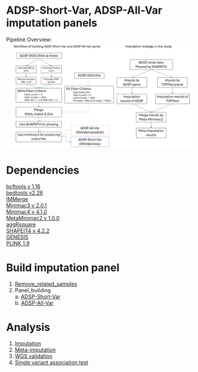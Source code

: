 # ADSP-Short-Var, ADSP-All-Var imputation panels

Pipeline Overview:
![alt text](https://github.com/plCas/SNP-SV-imputation-panel-building-pipeline/blob/142da040b92ab406bae589d64935c3663519cba9/Images/ADSP-Short_All-Var_panel_Workflow.png)

# Dependencies
[bcftools v 1.16](https://github.com/samtools/bcftools/tree/1.16) <br>
[bedtools v2.26](https://github.com/arq5x/bedtools2/tree/v2.26.0) <br>
[IMMerge](https://github.com/belowlab/IMMerge) <br>
[Minimac3 v 2.0.1](https://github.com/Santy-8128/Minimac3?tab=readme-ov-file) <br>
[Minimac4 v 4.1.0](https://github.com/statgen/Minimac4/tree/v4.1.0) <br>
[MetaMinimac2 v 1.0.0](https://github.com/yukt/MetaMinimac2) <br>
[aggRsquare](https://github.com/yukt/aggRSquare) <br>
[SHAPEIT4 v 4.2.2](https://github.com/odelaneau/shapeit4)<br>
[GENESIS](https://github.com/UW-GAC/GENESIS/tree/devel) <br>
[PLINK 1.9](https://www.cog-genomics.org/plink/1.9) <br>

# Build imputation panel <br>
  1.	[Remove_related_samples](remove_related_samples) <br>
  2.	Panel_building <br>
      a.	[ADSP-Short-Var](panel_building/ADSP-Short-Var)<br>
    	b.	[ADSP-All-Var](panel_building/ADSP-All-Var) <br>

# Analysis <br>
  1.	[Imputation](imputation) <br>
  2.	[Meta-imputation](meta-imputation) <br>
  3.	[WGS validation](WGS%20validation) <br>
  4.	[Single variant association test](single%20variant%20association%20test) <br>
